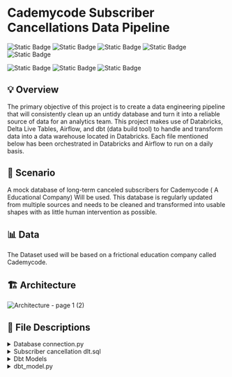 
# Cademycode Subscriber Cancellations Data Pipeline
![Static Badge](https://img.shields.io/badge/TechStack%20-Green)   ![Static Badge](https://img.shields.io/badge/dbt-orange)
![Static Badge](https://img.shields.io/badge/Language-SQL-blue)  ![Static Badge](https://img.shields.io/badge/Language-python-blue)  ![Static Badge](https://img.shields.io/badge/airflow-red)


![Static Badge](https://img.shields.io/badge/Lakehouse-Databricks-red) ![Static Badge](https://img.shields.io/badge/Cloud%20Storage-Azure%20ADLS2-blue)  ![Static Badge](https://img.shields.io/badge/Cloud%20Platform%20-%20Mircosoft%20Azure%20-%20blue) 

## :bulb: Overview
The primary objective of this project is to create a data engineering pipeline that will consistently clean up an untidy database and turn it into a reliable source of data for an analytics team. This project makes use of Databricks, Delta Live Tables, Airflow, and dbt (data build tool) to handle and transform data into a data warehouse located in Databricks. Each file mentioned below has been orchestrated in Databricks and Airflow to run on a daily basis.
## :scroll: Scenario
A mock database of long-term canceled subscribers for Cademycode ( A Educational Company) Will be used. This database is regularly updated from multiple sources and needs to be cleaned and transformed into usable shapes with as little human intervention as possible.
## :bar_chart: Data
The Dataset used will be based on a frictional education company called Cademycode.
## :building_construction: Architecture
![Architecture - page 1 (2)](https://github.com/user-attachments/assets/c711cd82-ab2d-48e1-ab1a-ada3758e2ae8)


## :mag_right: File Descriptions
<details>
    <summary> Database connection.py </summary>

### Database connection.py

## Database Connection Script

The `Database connection.py` file establishes connections to a SQLite database called `cademycode.db` and performs various data transformation tasks. Below is a breakdown of its key components and functionalities:

### Key Functionalities

1. **Environment Setup**
   - Loads environment variables from a `.env` file using the `dotenv` library.
   - Sets the working directory based on the `WORKING_DIR` environment variable to the location where the `cademycode.db` database is located. 
   - Retrieves the Azure storage account key from environment variables for potential use in data storage.
    

### Instructions

1. **WORKING_DIR**: Replace `/path/to/your/working/directory` with the actual path where your project files are located. For example:
   ```
   WORKING_DIR=/Workspace/Users/your_email@example.com/subscriber_cancellations/Database/dev/
   ```
   **Important**: To access the data, you will need to change the directory to where the `cademycode.db` file is located. In my case, I created a `.env` file and added the directory of where the file is located.

2. **AZURE_STORAGE_ACCOUNT_KEY**: Replace `your_azure_storage_account_key` with your actual Azure Storage Account Key. Ensure that this key is kept confidential and not shared publicly.

### Important Note
- Make sure to add the `.env` file to your `.gitignore` to prevent it from being tracked by Git:
  ```
  # .gitignore
  .env
  ```

By following these steps, you can ensure that your sensitive information remains secure while allowing your project to function correctly.

2. **Database Connection Functions**
   - **`change_directory(file_path)`**: Changes the current working directory to the specified file path. It handles exceptions and returns the current directory or `None` if an error occurs.
   - **`create_connection(db_name)`**: Creates a connection to the specified SQLite database. It returns the connection object or `None` if an error occurs.
   - **`connect_to_database()`**: Connects to the SQLite database named `cademycode.db` and returns the connection object.

3. **Data Reading Functions**
   - **`read_tables(table_name, con_name)`**: Reads a specified table from the database and returns it as a Pandas DataFrame. It handles exceptions and returns an empty DataFrame if an error occurs.

4. **Data Transformation Functions**
   - **`parse_contact_info(df, column_name, char1, char2)`**: Parses JSON-like strings in a specified column and creates new columns in the DataFrame.
   - **`get_missing_rows(df, column)`**: Returns a DataFrame containing rows with missing values in a specified column.
   - **`drop_missing_rows(df, column)`**: Returns a DataFrame with rows that do not have missing values in a specified column.
   - **`concat_into_db(df1, df2)`**: Concatenates two DataFrames along the rows and handles exceptions.
   - **`fill_np_zero(dataset, column_name)`**: Replaces NaN values in a specified column with 0.
   - **`drop_colums(dataset, column_name)`**: Drops a specified column from the DataFrame.
   - **`not_applicable(dataset, career_id, career_name, hours)`**: Adds a new row to the DataFrame with specified values.

5. **Data Processing Logic**
   - The script runs a transformation function `Run_Transfomer(Dataset)` that processes the student data, handling missing values and preparing the final dataset for analysis.
   - It updates the courses and jobs tables with new information.

6. **Data Writing Functions**
   - **`write_to_sql(dataframe, table_name, connection)`**: Writes a DataFrame to a specified SQL table, replacing existing data if necessary.
   - **`write_to_csv(dataframe, path)`**: Writes a DataFrame to a CSV file.

7. **Data Export**
   - The script exports processed DataFrames to both SQL and CSV formats, ensuring that the data is stored and accessible for further analysis.


### Note

- The `write_to_csv` function handles the writing process, and you only need to provide the path where you want the CSV file to be saved.
-Spark usually copies the CSV files with random names and files. Every time the script runs, it gives a different name. That's why I created the `copy_to_csv` and `find_csv_file` functions. Their main job is to find any file that ends with .csv in a given path, and then copy the file to another destination.

</details>

<details>
    <summary> Subscriber cancellation dlt.sql </summary>

### DELTA LIVE TABLE

# Explanation of the DLT Live Table File

This file is a Databricks Delta Live Tables (DLT) script that defines a series of streaming tables as part of a Medallion Architecture. The Medallion Architecture typically consists of three layers: Bronze, Silver, and Gold, which represent raw data, cleaned data, and business-level data, respectively.

## Breakdown of the Script

1. **Bronze Tables**:
   - The first section creates and refreshes streaming tables for raw data from CSV files stored in Azure Data Lake Storage (ADLS). 
   - Tables created:
     - `students`
     - `courses`
     - `jobs`
     - `incomplete_students`

2. **Silver Tables**:
   - The second section creates streaming tables that transform the raw data into a more structured format.
   - Each table includes constraints to ensure data quality (e.g., non-null student IDs).
   - Tables created:
     - `sliver_student`
     - `sliver_incomplete_student`
     - `sliver_courses`
     - `sliver_jobs`

3. **Gold Tables**:
   - The final section creates streaming tables that represent the final, business-ready datasets.
   - These tables are derived from the Silver tables and are intended for reporting and analysis.
   - Tables created:
     - `students_database`
     - `courses_database`
     - `jobs_database`
     - `not_enrolled_students_database`

## Key Features
- **Data Quality Constraints**: Each table has constraints to drop rows that violate certain conditions (e.g., null values).
- **Streaming Data**: The use of `CREATE OR REFRESH STREAMING TABLE` indicates that these tables are designed to handle streaming data, allowing for real-time updates.
- **Comments**: Each table creation includes comments that describe the purpose of the table within the Medallion Architecture.
##NOTE
You will need to change the cloud_file directory to the location where you wrote your CSV files in the `Database Connection.py`

</details>


<details>
    <summary> Dbt Models</summary>


# DBT Models Explanation

This repository contains several DBT models related to student performance and course completion in a subscriber pipeline. Below is a brief explanation of each model:

## 1. `course_completion.sql`
- **Path:** `airflow/dags/dbt/subcriber_pipline/models/example/course_completion.sql`
- **Description:** This model calculates whether students have completed their courses based on the time they spent on the course compared to the hours required to complete it. It joins student information with course completion data and outputs a table indicating if each student has completed their course.

## 2. `Subscriber_cancellation_database.sql`
- **Path:** `airflow/dags/dbt/subcriber_pipline/models/example/Subscriber_cancellation_database.sql`
- **Description:** This model aggregates student information, including demographics and course data. It extracts relevant fields from the students and courses databases, providing a comprehensive view of each student, including their age, sex, mailing address, and the number of courses taken.

## 3. `top_performing_student.sql`
- **Path:** `airflow/dags/dbt/subcriber_pipline/models/example/top_performing_student.sql`
- **Description:** This model identifies the top-performing students by calculating the total number of courses taken and the average time spent on courses. It groups the data by student ID and name, ordering the results by average time spent in descending order.

## 4. `demographic_table.sql`
- **Path:** `airflow/dags/dbt/subcriber_pipline/models/example/demographic_table.sql`
- **Description:** This model summarizes student demographics by counting the number of students in each demographic group (age, sex, city, state, zip code). It provides insights into the distribution of students across different demographic categories.

## 5. `no_of_student_per_careerpath.sql`
- **Path:** `airflow/dags/dbt/subcriber_pipline/models/example/no_of_student_per_careerpath.sql`
- **Description:** This model analyzes the number of students enrolled in each career path. It calculates the total number of students, the average number of courses taken, and the average time spent on courses for each career path, providing insights into student engagement across different fields of study.
- 
# DBT Models Explanation

This repository contains several DBT models related to student performance and course completion in a subscriber pipeline. Below is a brief explanation of each model:

## 1. `course_completion.sql`
- **Path:** `airflow/dags/dbt/subcriber_pipline/models/example/course_completion.sql`
- **Description:** This model calculates whether students have completed their courses based on the time they spent on the course compared to the hours required to complete it. It joins student information with course completion data and outputs a table indicating if each student has completed their course.

## 2. `Subscriber_cancellation_database.sql`
- **Path:** `airflow/dags/dbt/subcriber_pipline/models/example/Subscriber_cancellation_database.sql`
- **Description:** This model aggregates student information, including demographics and course data. It extracts relevant fields from the students and courses databases, providing a comprehensive view of each student, including their age, sex, mailing address, and the number of courses taken.

## 3. `top_performing_student.sql`
- **Path:** `airflow/dags/dbt/subcriber_pipline/models/example/top_performing_student.sql`
- **Description:** This model identifies the top-performing students by calculating the total number of courses taken and the average time spent on courses. It groups the data by student ID and name, ordering the results by average time spent in descending order.

## 4. `demographic_table.sql`
- **Path:** `airflow/dags/dbt/subcriber_pipline/models/example/demographic_table.sql`
- **Description:** This model summarizes student demographics by counting the number of students in each demographic group (age, sex, city, state, zip code). It provides insights into the distribution of students across different demographic categories.

## 5. `no_of_student_per_careerpath.sql`
- **Path:** `airflow/dags/dbt/subcriber_pipline/models/example/no_of_student_per_careerpath.sql`
- **Description:** This model analyzes the number of students enrolled in each career path. It calculates the total number of students, the average number of courses taken, and the average time spent on courses for each career path, providing insights into student engagement across different fields of study.

## Configuration Requirements

Before running the DBT models, ensure that you have configured DBT and Databricks properly. Here are some resources to help you with the setup:

1. **Install DBT Core:** [Installation Overview](https://docs.getdbt.com/docs/core/installation-overview)  
   Note: You will need to install the Databricks adapter.

2. **Connecting to DBT Core:** [Connecting to DBT Core](https://docs.databricks.com/en/partners/prep/dbt.html)

3. **Create and Run DBT Models Locally with Databricks:** [DBT Core Tutorial](https://docs.databricks.com/en/integrations/dbt-core-tutorial.html)

  </details>

<details>
    <summary> dbt_model.py </summary>
    
##  Overview of the Airflow DAG for dbt Integration.

This file defines an Apache Airflow DAG (Directed Acyclic Graph) that orchestrates a dbt (data build tool) pipeline using Databricks. The DAG is configured to run daily and connects to a Databricks environment using a token-based authentication method.

## Key Components of the File

1. **Profile Configuration**: 
   - Sets up a connection to Databricks using `DatabricksTokenProfileMapping`, which maps Airflow connections to dbt profiles.
   - Specifies connection details such as the database and schema.

2. **DbtDag Definition**:
   - Creates a `DbtDag` instance with configurations for the dbt project, execution settings, and scheduling.
   - The DAG is set to run daily, starting from a specified date, and does not catch up on missed runs.

## Installation and Setup Instructions

To install and run Apache Airflow with dbt integration, follow these steps:

1. **Install Airflow**:
   - Follow the [Getting Started with Apache Airflow](https://www.astronomer.io/docs/learn/get-started-with-airflow) guide to set up Airflow on your local machine or server.

2. **Configure Airflow for dbt**:
   - Refer to the [Orchestrate dbt Core with Airflow](https://www.astronomer.io/docs/learn/airflow-dbt) documentation to understand how to integrate dbt with Airflow.

3. **Set Up Databricks Connection**:
   - You will need to configure Airflow to connect with Databricks using a Databricks token. Follow the instructions provided in the [Databricks Token Profile documentation](https://astronomer.github.io/astronomer-cosmos/profiles/DatabricksToken.html).

4. **Run the DAG**:
   - Once everything is set up, ru astro dev start and trigger the DAG from the Airflow UI to start the dbt pipeline.

## Additional Resources

- For a practical guide, check out the [Code Along: Build an ETL Pipeline in 1 Hour (dbt, Snowflake, and Airflow)](https://www.youtube.com/watch?v=OLXkGB7krGo) video tutorial.

By following these steps and utilizing the provided resources, you will be able to successfully set up and run an Airflow DAG that integrates with dbt and Databricks.

